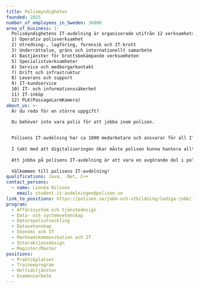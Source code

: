 ```yaml
---
title: Polismyndigheten
founded: 2015
number_of_employees_in_Sweden: 36000
area_of_business: |-
  Polismyndighetens IT-avdelning är organiserade utifrån 12 verksamhetsområden: 
  1) Operativ polisverksamhet
  2) Utredning-, lagföring, forensik och IT-brott
  3) Underrättelse, gräns och internationellt samarbete
  4) Bastjänster för brottsbekämpande verksamheten
  5) Specialistverksamheter
  6) Service och medborgarkontakt
  7) Drift och infrastruktur
  8) Leverans och support
  9) IT-kundservice
  10) IT- och informationssäkerhet
  11) IT-inköp
  12) PLK(PassageLarmKamera)
about_us: >-
  Är du redo för en större uppgift?
   
  Du behöver inte vara polis för att jobba inom polisen.


  Polisens IT-avdelning har ca 1000 medarbetare och ansvarar för all IT som används av myndighetens ca 35 000 medarbetare. Vi är en del i det brottsbekämpande arbetet, vi ger service till medborgarna och underlättar för myndighetens medarbetare att utföra sina uppdrag. 
   
  I takt med att digitaliseringen ökar måste polisen kunna hantera allt större datamängder, dra större nytta av nya teknologier och hela tiden ligga steget före de kriminella, utan att kompromissa med säkerhet och rättssäkerhet.
   
  Att jobba på polisens IT-avdelning är att vara en avgörande del i polisens verksamhet. Oavsett om det handlar om att utveckla ny forensisk teknologi, kommunicera via polisradion, förenkla medborgarnas kontakt med myndigheten, samla digitala bevis eller betala ut löner krävs väl fungerande IT-lösningar.
   
  Välkommen till polisens IT-avdelning!
qualifications: Java, .Net, C++
contact_persons:
  - name: Linnéa Nilsson
    email: student.it-avdelningen@polisen.se
link_to_positions: https://polisen.se/jobb-och-utbildning/lediga-jobb/?lpfm.cat=476
program:
  - Affärssystem och tjänstedesign
  - Data- och systemvetenskap
  - Datorspelsutveckling
  - Datavetenskap
  - Ekonomi och IT
  - Marknadskommunikation och IT
  - Interaktionsdesign
  - Magister/Master
positions:
  - Praktikplatser
  - Traineeprogram
  - Heltidstjänster
  - Examensarbete
---
```

